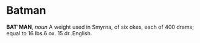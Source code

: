 # Batman

**BAT'MAN**, _noun_ A weight used in Smyrna, of six okes, each of 400 drams; equal to 16 lbs.6 ox. 15 dr. English.